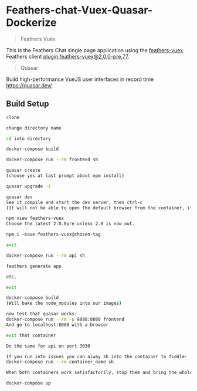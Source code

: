 # Feathers-chat-Vuex-Quasar-Dockerize


> Feathers Vuex 

This is the Feathers Chat single page application using the [feathers-vuex](https://github.com/feathersjs/feathers-vuex) Feathers client plugin.feathers-vuex@2.0.0-pre.77.


> Quasar 

Build high-performance VueJS user interfaces in record time https://quasar.dev/



## Build Setup

``` bash
clone

change directory name

cd into directory

docker-compose build

docker-compose run --rm frontend sh

quasar create
(choose yes at last prompt about npm install)

quasar upgrade -i

quasar dev
See it compile and start the dev server, then ctrl-c
(It will not be able to open the default browser from the container, it will also not be visible since we did not define an external port )

npm view feathers-vuex
Choose the latest 2.0.0pre unless 2.0 is now out.

npm i —save feathers-vuex@chosen-tag 

exit

docker-compose run --rm api sh

feathers generate app

etc.

exit

docker-compose build
(Will bake the node_modules into our images)

now test that quasar works:
docker-compose run --rm -p 8080:8080 frontend
And go to localhost:8080 with a browser

exit that container

Do the same for api on port 3030

If you run into issues you can alway sh into the container to fiddle:
docker-compose run --rm container_name sh

When both containers work satisfactorily, stop them and bring the whole network up by doing:

docker-compose up
```

